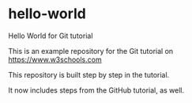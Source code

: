 # hello-world
Hello World for Git tutorial

This is an example repository for the Git tutorial on https://www.w3schools.com

This repository is built step by step in the tutorial.

It now includes steps from the GitHub tutorial, as well.

